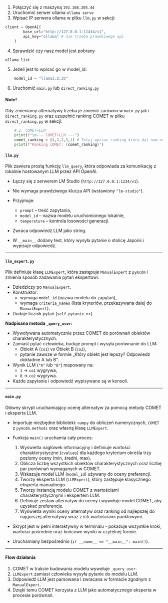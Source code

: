 1. Połączyć się z maszyną `192.168.205.44`
2. Uruchomić serwer ollama `ollama serve`
3. Wpisać IP serwera ollama w pliku `llm.py` w sekcji:
```python
client = OpenAI(
        base_url="http://127.0.0.1:11434/v1",
        api_key="ollama" # nie trzeba prawdziwego api 
    )
```
4. Sprawdzić czy nasz model jest pobrany
```bash
ollama list
```
5. Jeżeli jest to wpisać go w model_id:
```python
    model_id = "llama3.2:3b"
```
6. Uruchomić `main.py` lub `direct_ranking.py`

#### Note! 
Gdy zmieniamy alternatywy trzeba je zmienić zarówno w `main.py` jak i `direct_ranking.py` oraz uzupełnić ranking COMET w pliku `direct_ranking.py` w sekcji:
```python
    # 2. COMET+LLM  
    print(f"\n--- COMET+LLM ---") 
    comet_ranking = [4,2,3,5,1] # Tutaj wpisac ranking ktory dal nam nasz main.py 
    print(f"Ranking COMET: {comet_ranking}")
```



#### `llm.py`

Plik zawiera prostą funkcję `llm_query`, która odpowiada za komunikację z lokalnie hostowanym LLM przez API OpenAI.

- Łączy się z serwerem LM Studio (`http://127.0.0.1:1234/v1`).
- Nie wymaga prawdziwego klucza API (wstawiony `"lm-studio"`).
- Przyjmuje:
    - `prompt` – treść zapytania,
    - `model_id` – nazwa modelu uruchomionego lokalnie,
    - `temperature` – kontrola losowości generacji.
- Zwraca odpowiedź LLM jako string.
    
- W `__main__` dodany test, który wysyła pytanie o stolicę Japonii i wypisuje odpowiedź.
---

#### `llm_expert.py`

Plik definiuje klasę `LLMExpert`, która zastępuje `ManualExpert` z `pymcdm` i zmienia sposób zadawania pytań ekspertowi.

- Dziedziczy po `ManualExpert`.
- Konstruktor:
    - wymaga `model_id` (nazwa modelu do zapytań),
    - wymaga `criteria_names` (lista kryteriów, przekazywana dalej do `ManualExpert`).
- Dodaje licznik pytań (`self.pytanie_nr`).

**Nadpisana metoda `_query_user`:**

- Wywoływana automatycznie przez COMET do porównań obiektów charakterystycznych.
- Zamiast pytać człowieka, buduje prompt i wysyła porównanie do LLM:
    - Obiekt A (`co1`) vs Obiekt B (`co2`),
    - pytanie zawsze w formie „Który obiekt jest lepszy? Odpowiedz dokładnie A lub B”.
- Wynik LLM (`"A"` lub `"B"`) mapowany na:
    - `1` → `co1` wygrywa,
    - `0` → `co2` wygrywa.
- Każde zapytanie i odpowiedź wypisywane są w konsoli.
---
#### `main.py`
 Główny skrypt uruchamiający ocenę alternatyw za pomocą metody COMET i eksperta LLM.
- Importuje niezbędne biblioteki: `numpy` do obliczeń numerycznych, `COMET` z `pymcdm.methods` oraz własną klasę `LLMExpert`.

- Funkcja `main()` uruchamia cały proces:
    1. Wyświetla nagłówek informacyjny i definiuje wartości charakterystyczne (`cvalues`) dla każdego kryterium określa trzy poziomy oceny (min, średni, max).
    2. Oblicza liczbę wszystkich obiektów charakterystycznych oraz liczbę par porównań wymaganych w COMET.
    3. Wskazuje model LLM (`model_id`) używany do oceny preferencji.
    4. Tworzy eksperta LLM (`LLMExpert`), który zastępuje klasycznego eksperta manualnego.
    5. Tworzy instancję modelu COMET z wartościami charakterystycznymi i ekspertem LLM.
    6. Definiuje zestaw alternatyw do oceny i wywołuje model COMET, aby uzyskać preferencje.
    7. Wyświetla wyniki oceny alternatyw oraz ranking od najlepszej do najgorszej alternatywy wraz z ich wartościami punktowymi.
- Skrypt jest w pełni interaktywny w terminalu - pokazuje wszystkie kroki, wartości pośrednie oraz końcowe wyniki w czytelnej formie.
- Uruchamiany bezpośrednio (`if __name__ == "__main__": main()`).

---


#### Flow działania

1. COMET w trakcie budowania modelu wywołuje `_query_user`.
2. `LLMExpert` zamiast człowieka wysyła pytanie do modelu LLM.
3. Odpowiedź LLM jest parsowana i zwracana w formacie zgodnym z `ManualExpert`.
4. Dzięki temu COMET korzysta z LLM jako automatycznego eksperta w procesie porównań.
